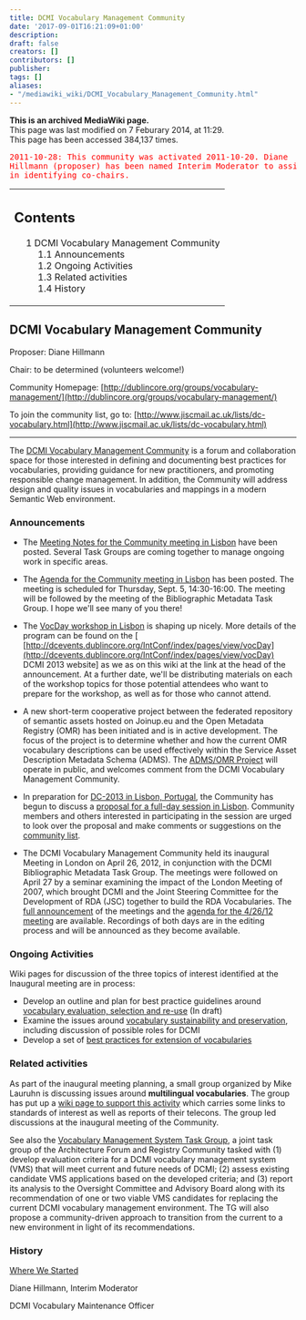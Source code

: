```yaml
---
title: DCMI Vocabulary Management Community
date: '2017-09-01T16:21:09+01:00'
description: 
draft: false
creators: []
contributors: []
publisher: 
tags: []
aliases:
- "/mediawiki_wiki/DCMI_Vocabulary_Management_Community.html"
---
```


 **This is an archived MediaWiki page.**  
This page was last modified on 7 Feburary 2014, at 11:29.  
This page has been accessed 384,137 times.

<pre style="color:red">2011-10-28: This community was activated 2011-10-20. Diane 
Hillmann (proposer) has been named Interim Moderator to assist the new community 
in identifying co-chairs.</pre><table id="toc" class="toc">
  <tr>
    <td>
      <div id="toctitle">
        <h2>Contents</h2>
      </div>
      <ul>
        <li class="toclevel-1 tocsection-1">
          <a href="#DCMI_Vocabulary_Management_Community"><span class="tocnumber">1</span> <span class="toctext">DCMI Vocabulary Management Community</span></a>
          <ul>
            <li class="toclevel-2 tocsection-2"><a href="#Announcements"><span class="tocnumber">1.1</span> <span class="toctext">Announcements</span></a></li>
            <li class="toclevel-2 tocsection-3"><a href="#Ongoing_Activities"><span class="tocnumber">1.2</span> <span class="toctext">Ongoing Activities</span></a></li>
            <li class="toclevel-2 tocsection-4"><a href="#Related_activities"><span class="tocnumber">1.3</span> <span class="toctext">Related activities</span></a></li>
            <li class="toclevel-2 tocsection-5"><a href="#History"><span class="tocnumber">1.4</span> <span class="toctext">History</span></a></li>
          </ul>
        </li>
      </ul>
    </td>
  </tr>
</table>

## DCMI Vocabulary Management Community 

Proposer: Diane Hillmann

Chair: to be determined (volunteers welcome!)

Community Homepage: [http://dublincore.org/groups/vocabulary-management/](http://dublincore.org/groups/vocabulary-management/)

To join the community list, go to: [http://www.jiscmail.ac.uk/lists/dc-vocabulary.html](http://www.jiscmail.ac.uk/lists/dc-vocabulary.html)

* * *

The [DCMI Vocabulary Management Community](/mediawiki_wiki/DCMI_Vocabulary_Management_Community.md) is a forum and collaboration space for those interested in defining and documenting best practices for vocabularies, providing guidance for new practitioners, and promoting responsible change management. In addition, the Community will address design and quality issues in vocabularies and mappings in a modern Semantic Web environment.

### Announcements

- The [Meeting Notes for the Community meeting in Lisbon](/mediawiki_wiki/Meeting_Notes_for_the_Community_meeting_in_Lisbon.md) have been posted. Several Task Groups are coming together to manage ongoing work in specific areas.

- The [Agenda for the Community meeting in Lisbon](/mediawiki_wiki/Agenda_for_the_Community_meeting_in_Lisbon.md) has been posted. The meeting is scheduled for Thursday, Sept. 5, 14:30-16:00. The meeting will be followed by the meeting of the Bibliographic Metadata Task Group. I hope we'll see many of you there!

- The [VocDay workshop in Lisbon](/mediawiki_wiki/VocDay_workshop_in_Lisbon.md) is shaping up nicely. More details of the program can be found on the [﻿﻿ [http://dcevents.dublincore.org/IntConf/index/pages/view/vocDay](http://dcevents.dublincore.org/IntConf/index/pages/view/vocDay) DCMI 2013 website] as we as on this wiki at the link at the head of the announcement. At a further date, we'll be distributing materials on each of the workshop topics for those potential attendees who want to prepare for the workshop, as well as for those who cannot attend.

- A new short-term cooperative project between the federated repository of semantic assets hosted on Joinup.eu and the Open Metadata Registry (OMR) has been initiated and is in active development. The focus of the project is to determine whether and how the current OMR vocabulary descriptions can be used effectively within the Service Asset Description Metadata Schema (ADMS). The [ADMS/OMR Project](/mediawiki_wiki/ADMS/OMR_Project.md) will operate in public, and welcomes comment from the DCMI Vocabulary Management Community.

- In preparation for [DC-2013 in Lisbon, Portugal](http://dcevents.dublincore.org/index.php/IntConf/dc-2013), the Community has begun to discuss a [proposal for a full-day session in Lisbon](/mediawiki_wiki/Proposal_for_a_full-day_session_in_Lisbon.md). Community members and others interested in participating in the session are urged to look over the proposal and make comments or suggestions on the [community list](http://www.jiscmail.ac.uk/lists/dc-vocabulary.html).

- The DCMI Vocabulary Management Community held its inaugural Meeting in London on April 26, 2012, in conjunction with the DCMI Bibliographic Metadata Task Group. The meetings were followed on April 27 by a seminar examining the impact of the London Meeting of 2007, which brought DCMI and the Joint Steering Committee for the Development of RDA (JSC) together to build the RDA Vocabularies. The [full announcement](/mediawiki_wiki/Full_announcement.md) of the meetings and the [agenda for the 4/26/12 meeting](/mediawiki_wiki/Agenda_for_2012_04_26_meeting.md) are available. Recordings of both days are in the editing process and will be announced as they become available.

### Ongoing Activities

Wiki pages for discussion of the three topics of interest identified at the Inaugural meeting are in process:

- Develop an outline and plan for best practice guidelines around [vocabulary evaluation, selection and re-use](/mediawiki_wiki/Vocabulary_evaluation,_selection_and_re-use.md) (In draft)
- Examine the issues around [vocabulary sustainability and preservation](/index.php?title=Vocabulary_sustainability_and_preservation&action=edit&redlink=1 "Vocabulary sustainability and preservation (page does not exist)"), including discussion of possible roles for DCMI
- Develop a set of [best practices for extension of vocabularies](/index.php?title=Best_practices_for_extension_of_vocabularies&action=edit&redlink=1 "Best practices for extension of vocabularies (page does not exist)")

### Related activities

As part of the inaugural meeting planning, a small group organized by Mike Lauruhn is discussing issues around **multilingual vocabularies**. The group has put up a [wiki page to support this activity](/mediawiki_wiki/Multilingual_Vocabulary_Standards.md) which carries some links to standards of interest as well as reports of their telecons. The group led discussions at the inaugural meeting of the Community.

See also the [Vocabulary Management System Task Group](/mediawiki_wiki/Vocabulary_Management_System_Task_Group.md), a joint task group of the Architecture Forum and Registry Community tasked with (1) develop evaluation criteria for a DCMI vocabulary management system (VMS) that will meet current and future needs of DCMI; (2) assess existing candidate VMS applications based on the developed criteria; and (3) report its analysis to the Oversight Committee and Advisory Board along with its recommendation of one or two viable VMS candidates for replacing the current DCMI vocabulary management environment. The TG will also propose a community-driven approach to transition from the current to a new environment in light of its recommendations.

### History

[Where We Started](/mediawiki_wiki/Where_We_Started.md)

Diane Hillmann, Interim Moderator

DCMI Vocabulary Maintenance Officer


